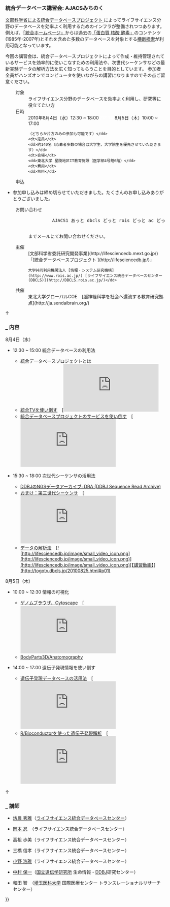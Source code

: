 ###  統合データベース講習会: AJACSみちのく  

[文部科学省による統合データベースプロジェクト ](http://lifesciencedb.mext.go.jp/)によってライフサイエンス分野のデータベースを効率よく利用するためのインフラが整備されつつあります。例えば、[「統合ホームページ」](http://lifesciencedb.jp/)からは過去の[「蛋白質 核酸 酵素」](http://www.kyoritsu-pub.co.jp/pne/)のコンテンツ(1985年-2007年)とそれを含めた多数のデータベースを対象とする[横断検索](http://lifesciencedb.jp/dbsearch/)が利用可能となっています。

今回の講習会は、統合データベースプロジェクトによって作成・維持管理されているサービスを効率的に使いこなすための利用法や、次世代シーケンサなどの最新実験データの解析方法を広く知ってもらうことを目的としています。
参加者全員がハンズオンでコンピュータを使いながらの講習になりますのでその点ご留意ください。

<dl class="list1" style="padding-left:16px;margin-left:16px">
    <dt>対象</dt>
    <dd>ライフサイエンス分野のデータベースを効率よく利用し、研究等に役立てたい方</dd>
    <dt>日時</dt>
    <dd>2010年8月4日（水）12:30 ~ 18:00  
    <span style="color:white">2010年</span>8月5日（木）10:00 ~ 17:00  

    （どちらか片方のみの参加も可能です）</dd>
    <dt>定員</dt>
    <dd>約140名（応募者多数の場合は大学生、大学院生を優先させていただきます）</dd>
    <dt>会場</dt>
    <dd>東北大学 星陵地区IT教育施設（医学部4号館6階）</dd>
    <dt>費用</dt>
    <dd>無料</dd>
</dl>

<dl class="list1" style="padding-left:16px;margin-left:16px">
    <dt>申込</dt>
</dl>

* 参加申し込みは締め切らせていただきました。たくさんのお申し込みありがとうございました。

<dl class="list1" style="padding-left:16px;margin-left:16px">
    <dt>お問い合わせ</dt>
    <dd>
        <pre>
         AJACS1 あっと dbcls どっと rois どっと ac どっと jp
        </pre>
        までメールにてお問い合わせください。
    </dd>
</dl>

<dl class="list1" style="padding-left:16px;margin-left:16px">
    <dt>主催</dt>
    <dd>[文部科学省委託研究開発事業](http://lifesciencedb.mext.go.jp/)「[統合データベースプロジェクト ](http://lifesciencedb.jp/)」   

    大学共同利用機関法人 [情報・システム研究機構](http://www.rois.ac.jp/) [ライフサイエンス統合データベースセンター(DBCLS)](http://DBCLS.rois.ac.jp/)</dd>
</dl>

<dl class="list1" style="padding-left:16px;margin-left:16px">
    <dt>共催</dt>
    <dd>東北大学グローバルCOE　[脳神経科学を社会へ還流する教育研究拠点](http://ja.sendaibrain.org/)</dd>
</dl>

<div class="jumpmenu">↑</div>

### [_](http://MotDB.DBCLS.jp/?AJACS21#y009abe6 "y009abe6") 内容  

8月4日（水）

* 12:30 ~ 15:00 統合データベースの利用法

    * 統合データベースプロジェクトとは
    * [統合TVを使い倒す](http://MotDB.DBCLS.jp/?AJACS21%2Fhono "AJACS21/hono (2886d)")　[![http://lifesciencedb.jp/image/small_video_icon.png](http://lifesciencedb.jp/image/small_video_icon.png)](http://lifesciencedb.jp/image/small_video_icon.png)[【講習動画】 ](http://togotv.dbcls.jp/20100828.html#p01)
    * [統合データベースプロジェクトのサービスを使い倒す](http://MotDB.DBCLS.jp/?AJACS21%2Fbono1 "AJACS21/bono1 (2856d)")　[![http://lifesciencedb.jp/image/small_video_icon.png](http://lifesciencedb.jp/image/small_video_icon.png)](http://lifesciencedb.jp/image/small_video_icon.png)[【講習動画】 ](http://togotv.dbcls.jp/20100823.html#p01)

* 15:30 ~ 18:00 次世代シーケンサの活用法

    * [DDBJのNGSデータアーカイブ: DRA (DDBJ Sequence Read Archive)](http://MotDB.DBCLS.jp/?AJACS21%2Fyn "AJACS21/yn (2886d)")
    * [おまけ：第三世代シーケンサ](http://MotDB.DBCLS.jp/?AJACS21%2Fsk2 "AJACS21/sk2 (2886d)")　[![http://lifesciencedb.jp/image/small_video_icon.png](http://lifesciencedb.jp/image/small_video_icon.png)](http://lifesciencedb.jp/image/small_video_icon.png)[【講習動画】 ](http://togotv.dbcls.jp/20100824.html#p01)
    * [データの解析法](http://MotDB.DBCLS.jp/?AJACS21%2Fbono2 "AJACS21/bono2 (2856d)")　[![http://lifesciencedb.jp/image/small_video_icon.png](http://lifesciencedb.jp/image/small_video_icon.png)](http://lifesciencedb.jp/image/small_video_icon.png)[【講習動画】](http://togotv.dbcls.jp/20100825.html#p01)

8月5日（木）

* 10:00 ~ 12:30 情報の可視化

    * [ゲノムブラウザ、Cytoscape](http://MotDB.DBCLS.jp/?AJACS21%2Fso "AJACS21/so (2885d)")　[![http://lifesciencedb.jp/image/small_video_icon.png](http://lifesciencedb.jp/image/small_video_icon.png)](http://lifesciencedb.jp/image/small_video_icon.png)[【講習動画】 ](http://togotv.dbcls.jp/20100826.html#p01)
    * [BodyParts3D/Anatomography](http://MotDB.DBCLS.jp/?AJACS21%2Fmitsuhashi "AJACS21/mitsuhashi (2885d)")

* 14:00 ~ 17:00 遺伝子発現情報を使い倒す

    * [遺伝子発現データベースの活用法](http://MotDB.DBCLS.jp/?AJACS21%2Fhono2 "AJACS21/hono2 (2885d)")　[![http://lifesciencedb.jp/image/small_video_icon.png](http://lifesciencedb.jp/image/small_video_icon.png)](http://lifesciencedb.jp/image/small_video_icon.png)[【講習動画】 ](http://togotv.dbcls.jp/20100829.html#p01)
    * [R/Bioconductorを使った遺伝子発現解析](http://MotDB.DBCLS.jp/?AJACS21%2Fwada "AJACS21/wada (2886d)")　[![http://lifesciencedb.jp/image/small_video_icon.png](http://lifesciencedb.jp/image/small_video_icon.png)](http://lifesciencedb.jp/image/small_video_icon.png)[【講習動画】 ](http://togotv.dbcls.jp/20100827.html#p01)

<div class="jumpmenu">↑</div>

### [_](http://MotDB.DBCLS.jp/?AJACS21#t116d89a "t116d89a") 講師  

* [坊農 秀雅](http://dbcls.rois.ac.jp/~bono/)（[ライフサイエンス統合データベースセンター](http://dbcls.rois.ac.jp/)）
* [岡本 忍](http://charles.kazusa.or.jp/~so/wordpress/)　（ライフサイエンス統合データベースセンター）
* 高祖 歩美（ライフサイエンス統合データベースセンター）
* 三橋 信孝（ライフサイエンス統合データベースセンター）
* [小野 浩雅](http://dbcls.rois.ac.jp/~hono/dokuwiki/doku.php)（ライフサイエンス統合データベースセンター）

* [中村 保一](http://charles.genes.nig.ac.jp/members/yn/)（[国立遺伝学研究所](http://www.nig.ac.jp/) 生命情報・[DDBJ](http://www.ddbj.nig.ac.jp/)研究センター）
* 和田 智　（[埼玉医科大学](http://www.saitama-med.ac.jp/) 国際医療センター トランスレーショナルリサーチセンター）

}}

